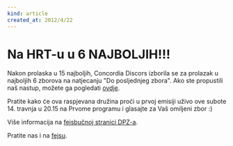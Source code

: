 ```yaml
---
kind: article
created_at: 2012/4/22
---
```


# Na HRT-u u 6 NAJBOLJIH!!!

Nakon prolaska u 15 najboljih, Concordia Discors izborila se za prolazak u najboljih 6 zborova na natjecanju "Do posljednjeg zbora". Ako ste propustili naš nastup, možete ga pogledati [ovdje](http://youtu.be/OYoTi5-zxbM).

Pratite kako će ova raspjevana družina proći u prvoj emisiji uživo ove subote 14. travnja u 20.15 na Prvome programu i glasajte za Vaš omiljeni zbor :)

Više informacija na [fejsbučnoj stranici DPZ-a](http://www.facebook.com/do.posljednjeg.zbora).

Pratite nas i na [fejsu](http://www.facebook.com/pages/Akademski-zbor-FFZG-Concordia-discors/160790383965096).
